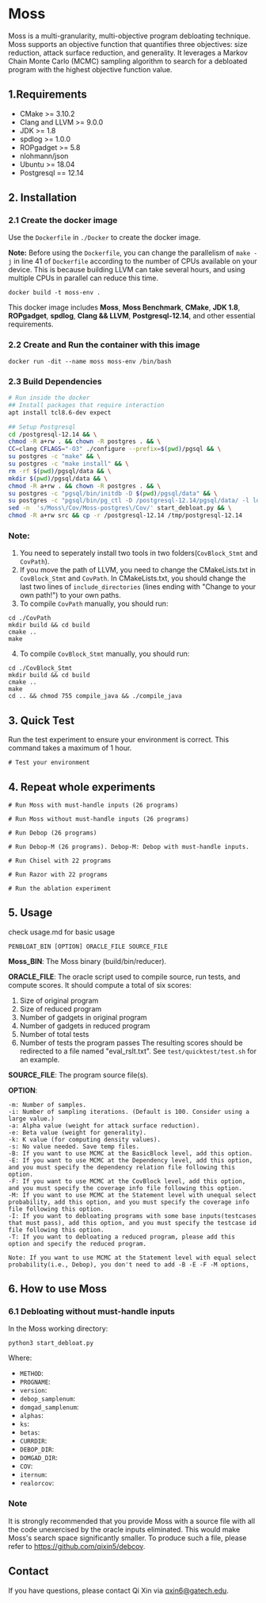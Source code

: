 # Moss
Moss is a multi-granularity, multi-objective program debloating technique. Moss supports an objective function that quantifies three objectives: size reduction, attack surface reduction, and generality. It leverages a Markov Chain Monte Carlo (MCMC) sampling algorithm to search for a debloated program with the highest objective function value.


## 1.Requirements
* CMake >= 3.10.2
* Clang and LLVM >= 9.0.0
* JDK >= 1.8
* spdlog >= 1.0.0
* ROPgadget >= 5.8
* nlohmann/json
* Ubuntu >= 18.04
* Postgresql == 12.14


## 2. Installation

### 2.1 Create the docker image

Use the `Dockerfile` in `./Docker` to create the docker image.

**Note:** Before using the `Dockerfile`, you can change the parallelism of `make -j` in line 41 of `Dockerfile` according to the number of CPUs available on your device. This is because building LLVM can take several hours, and using multiple CPUs in parallel can reduce this time.

```shell
docker build -t moss-env .
```

This docker image includes **Moss**, **Moss Benchmark**, **CMake**, **JDK 1.8**, **ROPgadget**, **spdlog**, **Clang && LLVM**, **Postgresql-12.14**, and other essential requirements.

### 2.2 Create and Run the container with this image

```shell
docker run -dit --name moss moss-env /bin/bash
```

### 2.3 Build Dependencies

```bash
# Run inside the docker
## Install packages that require interaction
apt install tcl8.6-dev expect

## Setup Postgresql
cd /postgresql-12.14 && \
chmod -R a+rw . && chown -R postgres . && \
CC=clang CFLAGS="-O3" ./configure --prefix=$(pwd)/pgsql && \
su postgres -c "make" && \
su postgres -c "make install" && \
rm -rf $(pwd)/pgsql/data && \
mkdir $(pwd)/pgsql/data && \
chmod -R a+rw . && chown -R postgres . && \
su postgres -c "pgsql/bin/initdb -D $(pwd)/pgsql/data" && \
su postgres -c "pgsql/bin/pg_ctl -D /postgresql-12.14/pgsql/data/ -l logfile start" && \
sed -n  's/Moss\/Cov/Moss-postgres\/Cov/' start_debloat.py && \
chmod -R a+rw src && cp -r /postgresql-12.14 /tmp/postgresql-12.14
```

### Note:
1. You need to seperately install two tools in two folders(```CovBlock_Stmt``` and ```CovPath```).
2. If you move the path of LLVM, you need to change the CMakeLists.txt in ```CovBlock_Stmt``` and ```CovPath```. In CMakeLists.txt, you should change the last two lines of `include_directories` (lines ending with "Change to your own path!") to your own paths.
3. To compile ```CovPath``` manually, you should run:
```
cd ./CovPath
mkdir build && cd build
cmake ..
make
```
4. To compile ```CovBlock_Stmt``` manually, you should run:
```
cd ./CovBlock_Stmt
mkdir build && cd build
cmake ..
make
cd .. && chmod 755 compile_java && ./compile_java
```

## 3. Quick Test

Run the test experiment to ensure your environment is correct. This command takes a maximum of 1 hour.

```shell
# Test your environment

```


## 4. Repeat whole experiments

``` shell
# Run Moss with must-handle inputs (26 programs)

# Run Moss without must-handle inputs (26 programs)

# Run Debop (26 programs)

# Run Debop-M (26 programs). Debop-M: Debop with must-handle inputs.

# Run Chisel with 22 programs

# Run Razor with 22 programs

# Run the ablation experiment

```


## 5. Usage
check usage.md for basic usage

```
PENBLOAT_BIN [OPTION] ORACLE_FILE SOURCE_FILE
```
**Moss_BIN**: The Moss binary (build/bin/reducer).

**ORACLE_FILE**: The oracle script used to compile source, run tests, and compute scores. It should compute a total of six scores:
1. Size of original program
2. Size of reduced program
3. Number of gadgets in original program
4. Number of gadgets in reduced program
5. Number of total tests
6. Number of tests the program passes
The resulting scores should be redirected to a file named "eval_rslt.txt".
See `test/quicktest/test.sh` for an example.

**SOURCE_FILE**: The program source file(s).

**OPTION**:
```
-m: Number of samples.
-i: Number of sampling iterations. (Default is 100. Consider using a large value.)
-a: Alpha value (weight for attack surface reduction).
-e: Beta value (weight for generality).
-k: K value (for computing density values).
-s: No value needed. Save temp files.
-B: If you want to use MCMC at the BasicBlock level, add this option.
-E: If you want to use MCMC at the Dependency level, add this option, and you must specify the dependency relation file following this option.
-F: If you want to use MCMC at the CovBlock level, add this option, and you must specify the coverage info file following this option.
-M: If you want to use MCMC at the Statement level with unequal select probability, add this option, and you must specify the coverage info file following this option.
-I: If you want to debloating programs with some base inputs(testcases that must pass), add this option, and you must specify the testcase id file following this option.
-T: If you want to debloating a reduced program, please add this option and specify the reduced program.

Note: If you want to use MCMC at the Statement level with equal select probability(i.e., Debop), you don't need to add -B -E -F -M options,  
```


## 6. How to use Moss 

### 6.1 Debloating without must-handle inputs

In the Moss working directory:

```shell
python3 start_debloat.py
```

Where:

- `METHOD`: 
- `PROGNAME`: 
- `version`: 
- `debop_samplenum`:
- `domgad_samplenum`:
- `alphas`:
- `ks`:
- `betas`:
- `CURRDIR`:
- `DEBOP_DIR`:
- `DOMGAD_DIR`:
- `COV`:
- `iternum`:
- `realorcov`:



### Note
It is strongly recommended that you provide Moss with a source file with all the code unexercised by the oracle inputs eliminated. This would make Moss's search space significantly smaller. To produce such a file, please refer to https://github.com/qixin5/debcov.

## Contact
If you have questions, please contact Qi Xin via qxin6@gatech.edu.

